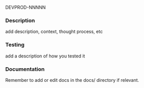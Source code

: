 DEVPROD-NNNNN

### Description
add description, context, thought process, etc

### Testing
add a description of how you tested it

### Documentation
Remember to add or edit docs in the docs/ directory if relevant.
<!-- If you're editing docs only and are making structural changes (for example, adding links or new pages), create a patch for the Pine tasks to ensure our changes are compatible-->

<!-- Remember to check that any TODOs for this ticket are cleaned up! -->
